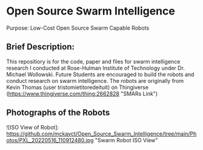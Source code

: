 
# Open Source Swarm Intelligence
Purpose: Low-Cost Open Source Swarm Capable Robots


## Brief Description:
This repositiory is for the code, paper and files for swarm intelligence research I conducted at Rose-Hulman Institute of Technology under Dr. Michael Wollowski. Future Students are encouraged to build the robots and conduct research on swarm intelligence. The robots are originally from Kevin Thomas (user tristomietitoredeituit) on Thingiverse (https://www.thingiverse.com/thing:2662828 "SMARs Link")

## Photographs of the Robots

![ISO View of Robot]: https://github.com/mckayct/Open_Source_Swarm_Intelligence/tree/main/Photos/PXL_20220516_110912480.jpg  "Swarm Robot ISO View"
